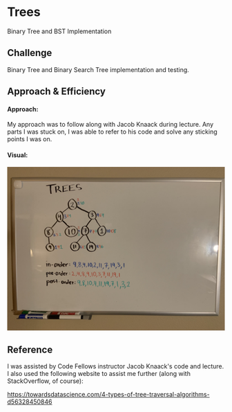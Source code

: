 # Trees
<!-- Short summary or background information -->
Binary Tree and BST Implementation 

## Challenge
<!-- Description of the challenge -->

Binary Tree and Binary Search Tree implementation and testing.

## Approach & Efficiency
<!-- What approach did you take? Why? What is the Big O space/time for this approach? -->

#### Approach:
My approach was to follow along with Jacob Knaack during lecture. Any parts I was stuck on, I was able to refer to his code and solve any sticking points I was on.


#### Visual:

![uml](treeUML.jpg)



## Reference

I was assisted by Code Fellows instructor Jacob Knaack's code and lecture. I also used the following website to assist me further (along with StackOverflow, of course):

https://towardsdatascience.com/4-types-of-tree-traversal-algorithms-d56328450846 